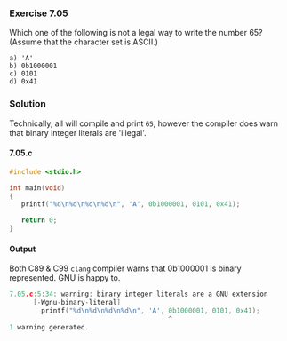 ### Exercise 7.05
Which one of the following is not a legal way to write the number 65? (Assume that the character set is ASCII.)
```
a) 'A'
b) 0b1000001
c) 0101
d) 0x41
```
### Solution
Technically, all will compile and print `65`, however the compiler does warn that binary integer literals are 'illegal'.
#### 7.05.c
```c
#include <stdio.h>

int main(void)
{
   printf("%d\n%d\n%d\n%d\n", 'A', 0b1000001, 0101, 0x41);

   return 0;
}
```
#### Output
Both C89 & C99 `clang` compiler warns that 0b1000001 is binary represented. GNU is happy to.
```c
7.05.c:5:34: warning: binary integer literals are a GNU extension
      [-Wgnu-binary-literal]
        printf("%d\n%d\n%d\n%d\n", 'A', 0b1000001, 0101, 0x41);
                                        ^
1 warning generated.
```
